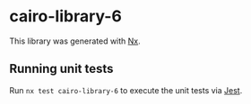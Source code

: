 # cairo-library-6

This library was generated with [Nx](https://nx.dev).

## Running unit tests

Run `nx test cairo-library-6` to execute the unit tests via [Jest](https://jestjs.io).
